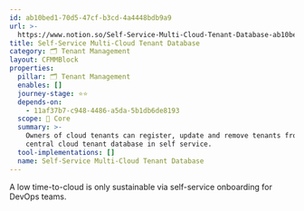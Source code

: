 ```yaml
---
id: ab10bed1-70d5-47cf-b3cd-4a4448bdb9a9
url: >-
  https://www.notion.so/Self-Service-Multi-Cloud-Tenant-Database-ab10bed170d547cfb3cd4a4448bdb9a9
title: Self-Service Multi-Cloud Tenant Database
category: 🗂 Tenant Management
layout: CFMMBlock
properties:
  pillar: 🗂 Tenant Management
  enables: []
  journey-stage: ⭐️⭐️
  depends-on:
    - 11af37b7-c948-4486-a5da-5b1db6de8193
  scope: 🏢 Core
  summary: >-
    Owners of cloud tenants can register, update and remove tenants from a
    central cloud tenant database in self service.
  tool-implementations: []
  name: Self-Service Multi-Cloud Tenant Database
---
```


A low time-to-cloud is only sustainable via self-service onboarding for DevOps teams.